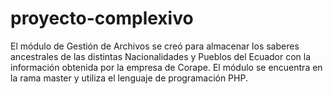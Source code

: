 # proyecto-complexivo
El módulo de Gestión de Archivos se creó para almacenar los saberes ancestrales de las distintas Nacionalidades y Pueblos del Ecuador con la información obtenida por la empresa de Corape. El módulo se encuentra en la rama master y utiliza el lenguaje de programación PHP.
